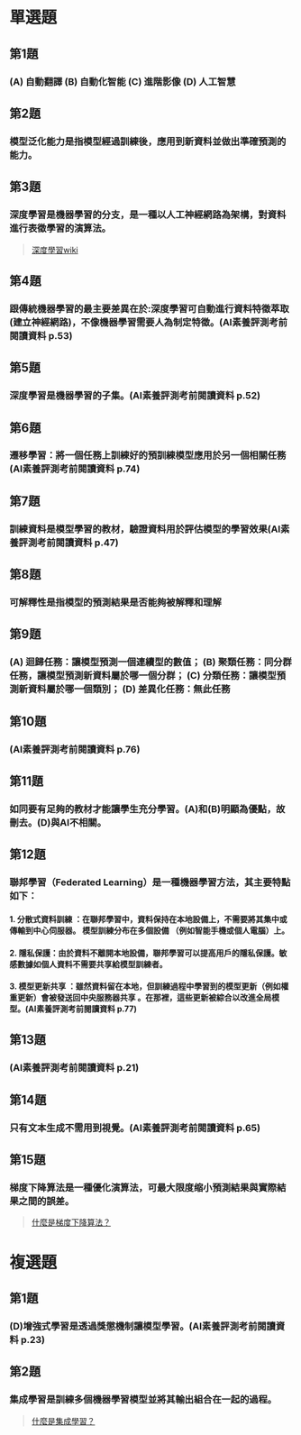 # 單選題
## 第1題
### (A) 自動翻譯 (B) 自動化智能 (C) 進階影像 (D) 人工智慧

## 第2題
### 模型泛化能力是指模型經過訓練後，應用到新資料並做出準確預測的能力。

## 第3題
### 深度學習是機器學習的分支，是一種以人工神經網路為架構，對資料進行表徵學習的演算法。
> [深度學習wiki](https://zh.wikipedia.org/zh-tw/%E6%B7%B1%E5%BA%A6%E5%AD%A6%E4%B9%A0)

## 第4題
### 跟傳統機器學習的最主要差異在於:深度學習可自動進行資料特徵萃取(建立神經網路)，不像機器學習需要人為制定特徵。(AI素養評測考前閱讀資料 p.53)

## 第5題
### 深度學習是機器學習的子集。(AI素養評測考前閱讀資料 p.52)

## 第6題
### 遷移學習：將一個任務上訓練好的預訓練模型應用於另一個相關任務(AI素養評測考前閱讀資料 p.74)

## 第7題
### 訓練資料是模型學習的教材，驗證資料用於評估模型的學習效果(AI素養評測考前閱讀資料 p.47)

## 第8題
### 可解釋性是指模型的預測結果是否能夠被解釋和理解

## 第9題
### (A) 迴歸任務：讓模型預測一個連續型的數值； (B) 聚類任務：同分群任務，讓模型預測新資料屬於哪一個分群； (C) 分類任務：讓模型預測新資料屬於哪一個類別； (D) 差異化任務：無此任務

## 第10題
### (AI素養評測考前閱讀資料 p.76)

## 第11題
### 如同要有足夠的教材才能讓學生充分學習。(A)和(B)明顯為優點，故刪去。(D)與AI不相關。

## 第12題
### 聯邦學習（Federated Learning）是一種機器學習方法，其主要特點如下：
#### 1. 分散式資料訓練 ：在聯邦學習中，資料保持在本地設備上，不需要將其集中或傳輸到中心伺服器。 模型訓練分布在多個設備 （例如智能手機或個人電腦）上。
#### 2. 隱私保護：由於資料不離開本地設備，聯邦學習可以提高用戶的隱私保護。敏感數據如個人資料不需要共享給模型訓練者。
#### 3. 模型更新共享 ：雖然資料留在本地，但訓練過程中學習到的模型更新（例如權重更新）會被發送回中央服務器共享 。在那裡，這些更新被綜合以改進全局模型。(AI素養評測考前閱讀資料 p.77)

## 第13題
### (AI素養評測考前閱讀資料 p.21)

## 第14題
### 只有文本生成不需用到視覺。(AI素養評測考前閱讀資料 p.65)

## 第15題
### 梯度下降算法是一種優化演算法，可最大限度缩小預測結果與實際結果之間的誤差。
> [什麼是梯度下降算法？](https://www.ibm.com/cn-zh/topics/gradient-descent)

# 複選題
## 第1題
### (D)增強式學習是透過獎懲機制讓模型學習。(AI素養評測考前閱讀資料 p.23)

## 第2題
### 集成學習是訓練多個機器學習模型並將其輸出組合在一起的過程。
> [什麼是集成學習？](https://www.unite.ai/zh-TW/%E4%BB%80%E9%BA%BC%E6%98%AF%E9%9B%86%E6%88%90%E5%AD%B8%E7%BF%92/#:~:text=%E7%B0%A1%E8%80%8C%E8%A8%80%E4%B9%8B%EF%BC%8C%E9%9B%86%E6%88%90%E5%AD%B8%E7%BF%92%E6%98%AF%E8%A8%93%E7%B7%B4%E5%A4%9A%E5%80%8B%E6%A9%9F%E5%99%A8%E5%AD%B8%E7%BF%92%E6%A8%A1%E5%9E%8B%E4%B8%A6%E5%B0%87%E5%85%B6%E8%BC%B8%E5%87%BA%E7%B5%84%E5%90%88%E5%9C%A8%E4%B8%80%E8%B5%B7%E7%9A%84%E9%81%8E%E7%A8%8B%E3%80%82%20%E4%B8%8D%E5%90%8C%E7%9A%84%E6%A8%A1%E5%9E%8B%E8%A2%AB%E7%94%A8%E4%BD%9C%E5%89%B5%E5%BB%BA%E4%B8%80%E5%80%8B%E6%9C%80%E4%BD%B3%E9%A0%90%E6%B8%AC%E6%A8%A1%E5%9E%8B%E7%9A%84%E5%9F%BA%E7%A4%8E%E3%80%82,%E7%B5%84%E5%90%88%E4%B8%8D%E5%90%8C%E7%9A%84%E5%96%AE%E7%8D%A8%E6%A9%9F%E5%99%A8%E5%AD%B8%E7%BF%92%E6%A8%A1%E5%9E%8B%E5%8F%AF%E4%BB%A5%E6%8F%90%E9%AB%98%E6%95%B4%E9%AB%94%E6%A8%A1%E5%9E%8B%E7%9A%84%E7%A9%A9%E5%AE%9A%E6%80%A7%EF%BC%8C%E5%BE%9E%E8%80%8C%E5%AF%A6%E7%8F%BE%E6%9B%B4%E6%BA%96%E7%A2%BA%E7%9A%84%E9%A0%90%E6%B8%AC%E3%80%82%20%E9%9B%86%E6%88%90%E5%AD%B8%E7%BF%92%E6%A8%A1%E5%9E%8B%E9%80%9A%E5%B8%B8%E6%AF%94%E5%96%AE%E5%80%8B%E6%A8%A1%E5%9E%8B%E6%9B%B4%E5%8F%AF%E9%9D%A0%EF%BC%8C%E5%9B%A0%E6%AD%A4%EF%BC%8C%E5%AE%83%E5%80%91%E9%80%9A%E5%B8%B8%E5%9C%A8%E8%A8%B1%E5%A4%9A%E6%A9%9F%E5%99%A8%E5%AD%B8%E7%BF%92%E7%AB%B6%E8%B3%BD%E4%B8%AD%E5%90%8D%E5%88%97%E7%AC%AC%E4%B8%80%E3%80%82)
